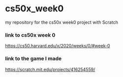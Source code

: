 # cs50x_week0
my repository for the cs50x week0 project with Scratch

### link to cs50x week 0 
https://cs50.harvard.edu/x/2020/weeks/0/#week-0

### link to the game I made
https://scratch.mit.edu/projects/416254559/
